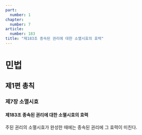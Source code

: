```yaml
---
part:
  number: 1
chapter:
  number: 7
article:
  number: 183
title: "제183조 종속된 권리에 대한 소멸시효의 효력"
---
```

# 민법

## 제1편 총칙

### 제7장 소멸시효

#### 제183조 종속된 권리에 대한 소멸시효의 효력

주된 권리의 소멸시효가 완성한 때에는 종속된 권리에 그 효력이 미친다.
